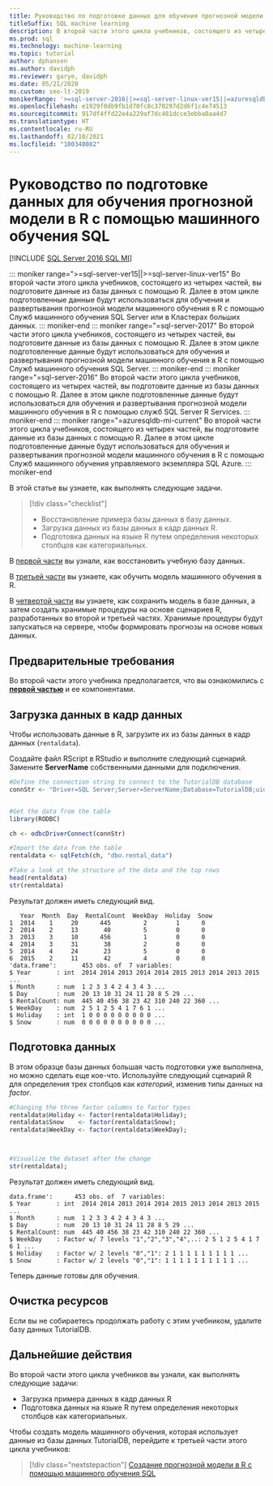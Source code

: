 ```yaml
---
title: Руководство по подготовке данных для обучения прогнозной модели на языке R
titleSuffix: SQL machine learning
description: В второй части этого цикла учебников, состоящего из четырех частей, вы подготовите данные для обучения прогнозной модели в R с помощью машинного обучения SQL.
ms.prod: sql
ms.technology: machine-learning
ms.topic: tutorial
author: dphansen
ms.author: davidph
ms.reviewer: garye, davidph
ms.date: 05/21/2020
ms.custom: seo-lt-2019
monikerRange: '>=sql-server-2016||>=sql-server-linux-ver15||=azuresqldb-mi-current'
ms.openlocfilehash: e1929f0db9fb1d70fc8c370297d2d6f1c4e74513
ms.sourcegitcommit: 917df4ffd22e4a229af7dc481dcce3ebba0aa4d7
ms.translationtype: HT
ms.contentlocale: ru-RU
ms.lasthandoff: 02/10/2021
ms.locfileid: "100348082"
---
```

# <a name="tutorial-prepare-data-to-train-a-predictive-model-in-r-with-sql-machine-learning"></a>Руководство по подготовке данных для обучения прогнозной модели в R с помощью машинного обучения SQL
[!INCLUDE [SQL Server 2016 SQL MI](../../includes/applies-to-version/sqlserver2016-asdbmi.md)]

::: moniker range=">=sql-server-ver15||>=sql-server-linux-ver15"
Во второй части этого цикла учебников, состоящего из четырех частей, вы подготовите данные из базы данных с помощью R. Далее в этом цикле подготовленные данные будут использоваться для обучения и развертывания прогнозной модели машинного обучения в R с помощью Служб машинного обучения SQL Server или в Кластерах больших данных.
::: moniker-end
::: moniker range="=sql-server-2017"
Во второй части этого цикла учебников, состоящего из четырех частей, вы подготовите данные из базы данных с помощью R. Далее в этом цикле подготовленные данные будут использоваться для обучения и развертывания прогнозной модели машинного обучения в R с помощью Служб машинного обучения SQL Server.
::: moniker-end
::: moniker range="=sql-server-2016"
Во второй части этого цикла учебников, состоящего из четырех частей, вы подготовите данные из базы данных с помощью R. Далее в этом цикле подготовленные данные будут использоваться для обучения и развертывания прогнозной модели машинного обучения в R с помощью служб SQL Server R Services.
::: moniker-end
::: moniker range="=azuresqldb-mi-current"
Во второй части этого цикла учебников, состоящего из четырех частей, вы подготовите данные из базы данных с помощью R. Далее в этом цикле подготовленные данные будут использоваться для обучения и развертывания прогнозной модели машинного обучения в R с помощью Служб машинного обучения управляемого экземпляра SQL Azure.
::: moniker-end

В этой статье вы узнаете, как выполнять следующие задачи.

> [!div class="checklist"]
> * Восстановление примера базы данных в базу данных.
> * Загрузка данных из базы данных в кадр данных R.
> * Подготовка данных на языке R путем определения некоторых столбцов как категориальных.

В [первой части](r-predictive-model-introduction.md) вы узнали, как восстановить учебную базу данных.

В [третьей части](r-predictive-model-train.md) вы узнаете, как обучить модель машинного обучения в R.

В [четвертой части](r-predictive-model-deploy.md) вы узнаете, как сохранить модель в базе данных, а затем создать хранимые процедуры на основе сценариев R, разработанных во второй и третьей частях. Хранимые процедуры будут запускаться на сервере, чтобы формировать прогнозы на основе новых данных.

## <a name="prerequisites"></a>Предварительные требования

Во второй части этого учебника предполагается, что вы ознакомились с [**первой частью**](r-predictive-model-introduction.md) и ее компонентами.

## <a name="load-the-data-into-a-data-frame"></a>Загрузка данных в кадр данных

Чтобы использовать данные в R, загрузите их из базы данных в кадр данных (`rentaldata`).

Создайте файл RScript в RStudio и выполните следующий сценарий. Замените **ServerName** собственными данными для подключения.

```r
#Define the connection string to connect to the TutorialDB database
connStr <- "Driver=SQL Server;Server=ServerName;Database=TutorialDB;uid=Username;pwd=Password"


#Get the data from the table
library(RODBC)

ch <- odbcDriverConnect(connStr)

#Import the data from the table
rentaldata <- sqlFetch(ch, "dbo.rental_data")

#Take a look at the structure of the data and the top rows
head(rentaldata)
str(rentaldata)
```

Результат должен иметь следующий вид.

```results
   Year  Month  Day  RentalCount  WeekDay  Holiday  Snow
1  2014    1     20      445         2        1      0
2  2014    2     13       40         5        0      0
3  2013    3     10      456         1        0      0
4  2014    3     31       38         2        0      0
5  2014    4     24       23         5        0      0
6  2015    2     11       42         4        0      0
'data.frame':       453 obs. of  7 variables:
$ Year       : int  2014 2014 2013 2014 2014 2015 2013 2014 2013 2015 ...
$ Month      : num  1 2 3 3 4 2 4 3 4 3 ...
$ Day        : num  20 13 10 31 24 11 28 8 5 29 ...
$ RentalCount: num  445 40 456 38 23 42 310 240 22 360 ...
$ WeekDay    : num  2 5 1 2 5 4 1 7 6 1 ...
$ Holiday    : int  1 0 0 0 0 0 0 0 0 0 ...
$ Snow       : num  0 0 0 0 0 0 0 0 0 0 ...
```

## <a name="prepare-the-data"></a>Подготовка данных

В этом образце базы данных большая часть подготовки уже выполнена, но можно сделать еще кое-что.
Используйте следующий сценарий R для определения трех столбцов как *категорий*, изменив типы данных на *factor*.



```r
#Changing the three factor columns to factor types
rentaldata$Holiday <- factor(rentaldata$Holiday);
rentaldata$Snow    <- factor(rentaldata$Snow);
rentaldata$WeekDay <- factor(rentaldata$WeekDay);



#Visualize the dataset after the change
str(rentaldata);
```

Результат должен иметь следующий вид.

```results
data.frame':      453 obs. of  7 variables:
$ Year       : int  2014 2014 2013 2014 2014 2015 2013 2014 2013 2015 ...
$ Month      : num  1 2 3 3 4 2 4 3 4 3 ...
$ Day        : num  20 13 10 31 24 11 28 8 5 29 ...
$ RentalCount: num  445 40 456 38 23 42 310 240 22 360 ...
$ WeekDay    : Factor w/ 7 levels "1","2","3","4",..: 2 5 1 2 5 4 1 7 6 1 ...
$ Holiday    : Factor w/ 2 levels "0","1": 2 1 1 1 1 1 1 1 1 1 ...
$ Snow       : Factor w/ 2 levels "0","1": 1 1 1 1 1 1 1 1 1 1 ...
```

Теперь данные готовы для обучения.

## <a name="clean-up-resources"></a>Очистка ресурсов

Если вы не собираетесь продолжать работу с этим учебником, удалите базу данных TutorialDB.

## <a name="next-steps"></a>Дальнейшие действия

Во второй части этого цикла учебников вы узнали, как выполнять следующие задачи:

* Загрузка примера данных в кадр данных R
* Подготовка данных на языке R путем определения некоторых столбцов как категориальных.

Чтобы создать модель машинного обучения, которая использует данные из базы данных TutorialDB, перейдите к третьей части этого цикла учебников:

> [!div class="nextstepaction"]
> [Создание прогнозной модели в R с помощью машинного обучения SQL](r-predictive-model-train.md)
